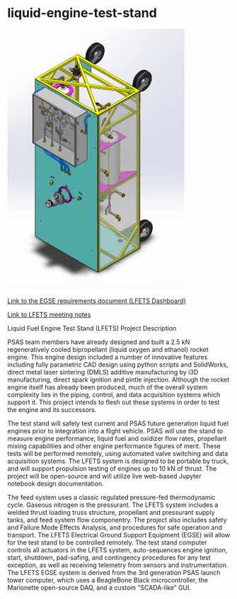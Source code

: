 # liquid-engine-test-stand

<img src="./teststand_orth.png" width="400" alt="Orthographic View of Test Stand">

[Link to the EGSE requirements document (LFETS Dashboard)](https://docs.google.com/document/d/1tynERJ860UtjlAusS-HwE12AD3NaDbKgZLtqMx81SuI/edit?usp=sharing)

[Link to LFETS meeting notes](https://docs.google.com/document/d/1l_8dlIdJznsHb7cQ9t38HIvYR_ec9fbx6pr6vHvQvJs/edit?usp=sharing)

Liquid Fuel Engine Test Stand (LFETS) Project Description

  PSAS team members have already designed and built a 2.5 kN regeneratively cooled bipropellant (liquid oxygen and ethanol) rocket engine. This engine design included a number of innovative features including fully parametric CAD design using python scripts and SolidWorks, direct metal laser sintering (DMLS) additive manufacturing by i3D manufacturing, direct spark ignition and pintle injection. Although the rocket engine itself has already been produced, much of the overall system complexity lies in the piping, control, and data acquisition systems which support it. This project intends to flesh out these systems in order to test the engine and its successors.

  The test stand will safely test current and PSAS future generation liquid fuel engines prior to integration into a flight vehicle. PSAS will use the stand to measure engine performance, liquid fuel and oxidizer flow rates, propellant mixing capabilities and other engine performance figures of merit. These tests will be performed remotely, using automated valve switching and data acquisition systems. The LFETS system is designed to be portable by truck, and will support propulsion testing of engines up to 10 kN of thrust. The project will be open-source and will utilize live web-based Jupyter notebook design documentation.

  The feed system uses a classic regulated pressure-fed thermodynamic cycle. Gaseous nitrogen is the pressurant. The LFETS system includes a welded thrust loading truss structure, propellant and pressurant supply tanks, and feed system flow componentry. The project also includes safety and Failure Mode Effects Analysis, and procedures for safe operation and transport.
The LFETS Electrical Ground Support Equipment (EGSE) will allow for the test stand to be controlled remotely. The test stand computer controls all actuators in the LFETS system, auto-sequences engine ignition, start, shutdown, pad-safing, and contingency procedures for any test exception, as well as receiving telemetry from sensors and instrumentation. The LFETS EGSE system is derived from the 3rd generation PSAS launch tower computer, which uses a BeagleBone Black microcontroller, the Marionette open-source DAQ, and a custom “SCADA-like” GUI.


